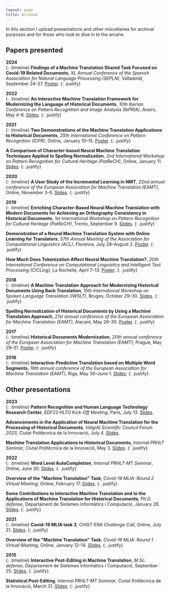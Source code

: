```yaml
---
layout: page
title: Arcanum
---
```


In this section I upload presentations and other miscellanea for archival purposes and for those who look to dive in to the arcane.

## Papers presented
**2024** <br />
{: .timeline}
**Findings of a Machine Translation Shared Task Focused on Covid-19 Related Documents**, *XL Annual Conference of the Spanish Association for Natural Language Processing (SEPLN)*, Valladolid, September 24–27. [Poster](presentations/SEPLN24.pdf).
{: .justify}

**2022** <br />
{: .timeline}
**An Interactive Machine Translation Framework for Modernizing the Language of Historical Documents**, *10th Iberian Conference on Pattern Recognition and Image Analysis (IbPRIA)*, Aveiro, May 4–6. [Slides](presentations/IbPRIA2022.pdf).
{: .justify}

**2021** <br />
{: .timeline}
**Two Demonstrations of the Machine Translation Applications to Historical Documents**, *25th International Conference on Pattern Recognition (ICPR)*, Online, January 10–15. [Poster](presentations/ICPR2020.pdf).
{: .justify}

**A Comparison of Character-based Neural Machine Translation Techniques Applied to Spelling Normalization**, *2nd International Workshop on Pattern Recognition for Cultural Heritage (PatReCH)*, Online, January 11. [Slides](presentations/PatReCH2020.pdf).
{: .justify}

**2020** <br />
{: .timeline}
**A User Study of the Incremental Learning in NMT**, *22nd annual conference of the European Association for Machine Translation (EAMT)*, Online, November 3–5. [Slides](presentations/EAMT2020.pdf).
{: .justify}

**2019** <br />
{: .timeline}
**Enriching Character-Based Neural Machine Translation with Modern Documents for Achieving an Orthography Consistency in Historical Documents**, *1st International Workshop on Pattern Recognition for Cultural Heritage (PatReCH)*, Trento, September 9. [Slides](presentations/PatReCH2019.pdf).
{: .justify}

**Demonstration of a Neural Machine Translation System with Online Learning for Translators**, *57th Annual Meeting of the Association for Computational Linguistics (ACL)*, Florence, July 28–August 2. [Poster](presentations/ACL2019.pdf).
{: .justify}

**How Much Does Tokenization Affect Neural Machine Translation?**, *20th International Conference on Computational Linguistics and Intelligent Text Processing (CICLing)*, La Rochelle, April 7–13. [Poster](presentations/CICLing2019.pdf).
{: .justify}

**2018** <br />
{: .timeline}
**A Machine Translation Approach for Modernizing Historical Documents Using Back Translation**, *15th International Workshop on Spoken Language Translation (IWSLT)*, Bruges, October 29–30. [Slides](presentations/IWSLT2018.pdf).
{: .justify}

**Spelling Normalization of Historical Documents by Using a Machine Translation Approach**, *21st annual conference of the European Association for Machine Translation (EAMT)*, Alacant, May 28–30. [Poster](presentations/EAMT2018.pdf).
{: .justify}

**2017** <br />
{: .timeline}
**Historical Documents Modernization**, *20th annual conference of the European Association for Machine Translation (EAMT)*, Prague, May 29–31. [Poster](presentations/EAMT2017.pdf).
{: .justify}

**2016** <br />
{: .timeline}
**Interactive-Predictive Translation based on Multiple Word Segments**, *19th annual conference of the European Association for Machine Translation (EAMT)*, Riga, May 30–June 1. [Slides](presentations/EAMT2016.pdf).
{: .justify}

## Other presentations
**2023** <br />
{: .timeline}
**Pattern Recognition and Human Language Technology Research Center**, *EDF23 HLTO Kick-Off Meeting*, Paris, July 13. [Slides](presentations/edf23_kick_off.pdf).

**Advancements in the Application of Neural Machine Translation for the Processing of Historical Documents**, *ValgrAI Scientific Council Forum 2023*, Ciutat Politècnica de la Innovació, July 4. [Slides](presentations/valgraiSCF23.pdf).

**Machine Translation Applications to Historical Documents**, *Internal PRHLT Seminar*, Ciutat Politècnica de la Innovació, May 3. [Slides](presentations/mthd.pdf).
{: .justify}

**2022** <br />
{: .timeline}
**Word Level AutoCompletion**, *Internal PRHLT-MT Seminar*, Online, June 30. [Slides](presentations/wlac.pdf).
{: .justify}

**Overview of the "Machine Translation" Task**, *Covid-19 MLIA: Round 2 Virtual Meeting*, Online, February 17. [Slides](presentations/COVID19MLIA2022.pdf).
{: .justify}

**Some Contributions to Interactive Machine Translation and to the Applications of Machine Translation for Historical Documents**, *Ph.D. defense*, Departament de Sistemes Informàtics i Computació, January 28. [Slides](presentations/PhD.pdf).
{: .justify}

**2021** <br />
{: .timeline}
**Covid-19 MLIA task 3**, *CHIST-ERA Challenge Call*, Online, July 21. [Slides](presentations/CHIST-ERA2021.pdf).
{: .justify}

**Overview of the "Machine Translation" Task**, *Covid-19 MLIA: Round 1 Virtual Meeting*, Online, January 12–14. [Slides](presentations/COVID19MLIA2021.pdf).
{: .justify}

**2015** <br />
{: .timeline}
**Interactive Post-Editing in Machine Translation**, *M.Sc. defense*, Departament de Sistemes Informàtics i Computació, September 25. [Slides](presentations/MSc.pdf).
{: .justify}

**Statistical Post-Editing**, *Internal PRHLT-MT Seminar*, Ciutat Politècnica de la Innovació, March 31. [Slides](presentations/spe.pdf).
{: .justify}

